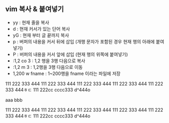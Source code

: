 ## vim 복사 & 붙여넣기
- yy : 현재 줄을 복사
- d : 현재 커서가 있는 단어 복사
- yG : 현재 부터 글 끝까지 복사
- p : 버퍼의 내용을 커서 뒤에 삽입 (개행 문자가 포함된 경우 현재 행의 아래에 붙여넣기)
- P : 버퍼의 내용을 커서 앞에 삽입 (현재 행의 위쪽에 붙여넣기)
- :1,2 co 3 : 1,2 행을 3행 다음으로 복사
- :1,2 m 3 : 1,2행을 3행 다음으로 이동
- 1,200 w fname : 1~200행을 fname 이라는 파일에 저장













111 222 333 444
111 222 333 444
111 222 333 444
111 222 333 444
111 222 333 444ㅎㄷ
111 222cc cccc333 d^444o

aaa      bbb




111 222 333 444
111 222 333 444
111 222 333 444
111 222 333 444
111 222 333 444ㅎㄷ
111 222cc cccc333 d^444o